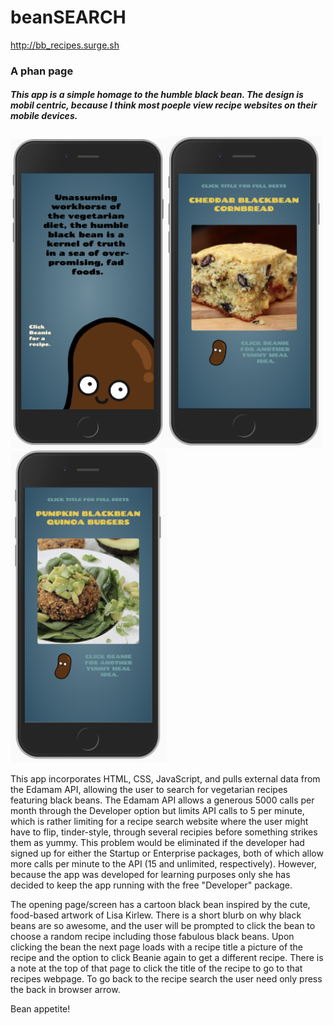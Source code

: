 # beanSEARCH

http://bb_recipes.surge.sh

### A phan page

##### This app is a simple homage to the humble black bean. The design is mobil centric, because I think most poeple view recipe websites on their mobile devices.

<img src="images/bean_app_pg1.png" alt="bean app page 1" width="250"/><img src="images/bean_app_pg2.png" alt="bean app page 2" width="250"/><img src="images/bean_app_pg3.png" alt="bean app page 3" width="250"/>

This app incorporates HTML, CSS, JavaScript, and pulls external data from the Edamam API, allowing the user to search for vegetarian recipes featuring black beans. The Edamam API allows a generous 5000 calls per month through the Developer option but limits API calls to 5 per minute, which is rather limiting for a recipe search website where the user might have to flip, tinder-style, through several recipies before something strikes them as yummy.  This problem would be eliminated if the developer had signed up for either the Startup or Enterprise packages, both of which allow more calls per minute to the API (15 and unlimited, respectively).  However, because the app was developed for learning purposes only she has decided to keep the app running with the free "Developer" package.

The opening page/screen has a cartoon black bean inspired by the cute, food-based artwork of Lisa Kirlew.  There is a short blurb on why black beans are so awesome, and the user will be prompted to click the bean to choose a random recipe including those fabulous black beans. Upon clicking the bean the next page loads with a recipe title a picture of the recipe and the option to click Beanie again to get a different recipe.  There is a note at the top of that page to click the title of the recipe to go to that recipes webpage.  To go back to the recipe search the user need only press the back in browser arrow. 

Bean appetite!


